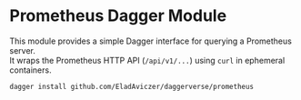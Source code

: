 # Prometheus Dagger Module

This module provides a simple Dagger interface for querying a Prometheus server.  
It wraps the Prometheus HTTP API (`/api/v1/...`) using `curl` in ephemeral containers.

```bash
dagger install github.com/EladAviczer/daggerverse/prometheus
```
